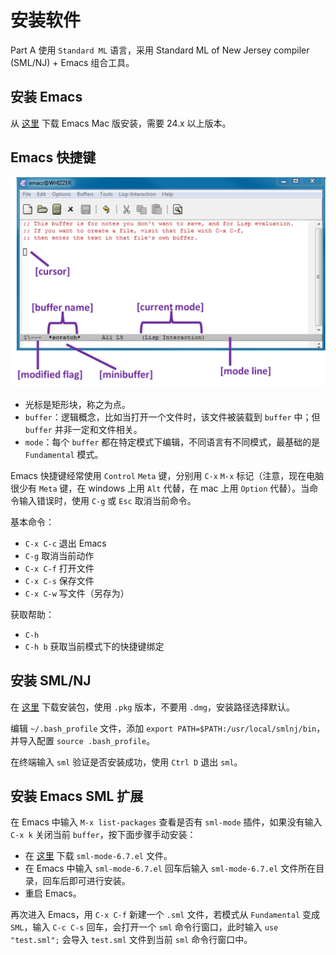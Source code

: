 # 安装软件

Part A 使用 `Standard ML` 语言，采用 Standard ML of New Jersey compiler (SML/NJ) + Emacs 组合工具。

## 安装 Emacs

从 [这里](https://emacsformacosx.com/) 下载 Emacs Mac 版安装，需要 24.x 以上版本。

## Emacs 快捷键

![Emacs](./images/emacs.png)

* 光标是矩形块，称之为点。
* `buffer`：逻辑概念，比如当打开一个文件时，该文件被装载到 `buffer` 中；但 `buffer` 并非一定和文件相关。
* `mode`：每个 `buffer` 都在特定模式下编辑，不同语言有不同模式，最基础的是 `Fundamental` 模式。

Emacs 快捷键经常使用 `Control` `Meta` 键，分别用 `C-x` `M-x` 标记（注意，现在电脑很少有 `Meta` 键，在 windows 上用 `Alt` 代替，在 mac 上用 `Option` 代替）。当命令输入错误时，使用 `C-g` 或 `Esc` 取消当前命令。

基本命令：

* `C-x C-c` 退出 Emacs
* `C-g` 取消当前动作
* `C-x C-f` 打开文件
* `C-x C-s` 保存文件
* `C-x C-w` 写文件（另存为）

获取帮助：

* `C-h`
* `C-h b` 获取当前模式下的快捷键绑定

## 安装 SML/NJ

在 [这里](http://smlnj.cs.uchicago.edu/dist/working/110.81/index.html) 下载安装包，使用 `.𝚙𝚔𝚐` 版本，不要用 `.dmg`，安装路径选择默认。

编辑 `~/.bash_profile` 文件，添加 `export PATH=$PATH:/usr/local/smlnj/bin`，并导入配置 `source .bash_profile`。

在终端输入 `𝚜𝚖𝚕` 验证是否安装成功，使用 `Ctrl D` 退出 `sml`。

## 安装 Emacs SML 扩展

在 Emacs 中输入 `M-x list-packages` 查看是否有 `sml-mode` 插件，如果没有输入 `C-x k` 关闭当前 `buffer`，按下面步骤手动安装：

* 在 [这里](http://elpa.gnu.org/packages/sml-mode.html) 下载 `sml-mode-6.7.el` 文件。
* 在 Emacs 中输入 `sml-mode-6.7.el` 回车后输入 `sml-mode-6.7.el` 文件所在目录，回车后即可进行安装。
* 重启 Emacs。

再次进入 Emacs，用 `C-x C-f` 新建一个 `.sml` 文件，若模式从 `Fundamental` 变成 `SML`，输入 `C-c C-s` 回车，会打开一个 `sml` 命令行窗口，此时输入 `use "test.sml";` 会导入 `test.sml` 文件到当前 `sml` 命令行窗口中。
